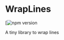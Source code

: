 # WrapLines

[![npm version](https://img.shields.io/npm/v/wraplines.svg)

A tiny library to wrap lines
